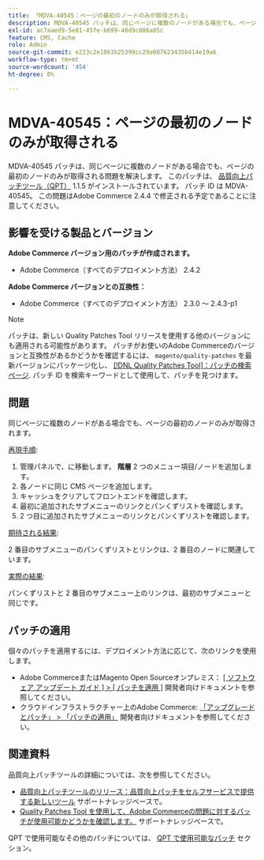 ```yaml
---
title: 「MDVA-40545：ページの最初のノードのみが取得される」
description: MDVA-40545 パッチは、同じページに複数のノードがある場合でも、ページの最初のノードのみが取得される問題を解決します。 このパッチは、[Quality Patches Tool （QPT） ] （/help/announcements/adobe-commerce-announcements/magento-quality-patches-released-new-tool-to-self-serve-quality-patches.md） 1.1.5 がインストールされている場合に利用できます。 パッチ ID は MDVA-40545。 この問題はAdobe Commerce 2.4.4 で修正される予定であることに注意してください。
exl-id: ac7aaed9-5e81-45fe-b699-40d9c086a05c
feature: CMS, Cache
role: Admin
source-git-commit: e223c2e1063b25399cc29a087623435b414e19a6
workflow-type: tm+mt
source-wordcount: '454'
ht-degree: 0%

---
```


# MDVA-40545：ページの最初のノードのみが取得される

MDVA-40545 パッチは、同じページに複数のノードがある場合でも、ページの最初のノードのみが取得される問題を解決します。 このパッチは、 [品質向上パッチツール（QPT）](/help/announcements/adobe-commerce-announcements/magento-quality-patches-released-new-tool-to-self-serve-quality-patches.md) 1.1.5 がインストールされています。 パッチ ID は MDVA-40545。 この問題はAdobe Commerce 2.4.4 で修正される予定であることに注意してください。

## 影響を受ける製品とバージョン

**Adobe Commerce バージョン用のパッチが作成されます。**

* Adobe Commerce（すべてのデプロイメント方法） 2.4.2

**Adobe Commerce バージョンとの互換性：**

* Adobe Commerce（すべてのデプロイメント方法） 2.3.0 ～ 2.4.3-p1

>[!NOTE]
>
>パッチは、新しい Quality Patches Tool リリースを使用する他のバージョンにも適用される可能性があります。 パッチがお使いのAdobe Commerceのバージョンと互換性があるかどうかを確認するには、 `magento/quality-patches` を最新バージョンにパッケージ化し、 [[!DNL Quality Patches Tool]：パッチの検索ページ](https://devdocs.magento.com/quality-patches/tool.html#patch-grid). パッチ ID を検索キーワードとして使用して、パッチを見つけます。

## 問題

同じページに複数のノードがある場合でも、ページの最初のノードのみが取得されます。

<u>再現手順</u>:

1. 管理パネルで、に移動します。 **階層** 2 つのメニュー項目/ノードを追加します。
1. 各ノードに同じ CMS ページを追加します。
1. キャッシュをクリアしてフロントエンドを確認します。
1. 最初に追加されたサブメニューのリンクとパンくずリストを確認します。
1. 2 つ目に追加されたサブメニューのリンクとパンくずリストを確認します。

<u>期待される結果</u>:

2 番目のサブメニューのパンくずリストとリンクは、2 番目のノードに関連しています。

<u>実際の結果</u>:

パンくずリストと 2 番目のサブメニュー上のリンクは、最初のサブメニューと同じです。

## パッチの適用

個々のパッチを適用するには、デプロイメント方法に応じて、次のリンクを使用します。

* Adobe CommerceまたはMagento Open Sourceオンプレミス： [[ ソフトウェア アップデート ガイド ] > [ パッチを適用 ]](https://devdocs.magento.com/guides/v2.4/comp-mgr/patching/mqp.html) 開発者向けドキュメントを参照してください。
* クラウドインフラストラクチャー上のAdobe Commerce: [「アップグレードとパッチ」 > 「パッチの適用」](https://devdocs.magento.com/cloud/project/project-patch.html) 開発者向けドキュメントを参照してください。

## 関連資料

品質向上パッチツールの詳細については、次を参照してください。

* [品質向上パッチツールのリリース：品質向上パッチをセルフサービスで提供する新しいツール](/help/announcements/adobe-commerce-announcements/magento-quality-patches-released-new-tool-to-self-serve-quality-patches.md) サポートナレッジベースで。
* [Quality Patches Tool を使用して、Adobe Commerceの問題に対するパッチが使用可能かどうかを確認します。](/help/support-tools/patches-available-in-qpt-tool/check-patch-for-magento-issue-with-magento-quality-patches.md) サポートナレッジベースで。

QPT で使用可能なその他のパッチについては、 [QPT で使用可能なパッチ](https://support.magento.com/hc/en-us/sections/360010506631-Patches-available-in-MQP-tool-) セクション。
